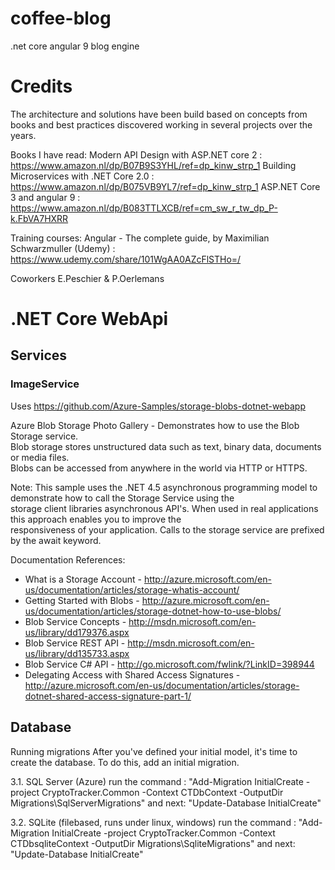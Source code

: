 # coffee-blog
.net core angular 9 blog engine

# Credits
The architecture and solutions have been build based on concepts from books and best practices discovered working 
in several projects over the years.

Books I have read:
Modern API Design with ASP.NET core 2 : https://www.amazon.nl/dp/B07B9S3YHL/ref=dp_kinw_strp_1
Building Microservices with .NET Core 2.0 : https://www.amazon.nl/dp/B075VB9YL7/ref=dp_kinw_strp_1
ASP.NET Core 3 and angular 9 : https://www.amazon.nl/dp/B083TTLXCB/ref=cm_sw_r_tw_dp_P-k.FbVA7HXRR

Training courses:
Angular - The complete guide, by Maximilian Schwarzmuller (Udemy) : https://www.udemy.com/share/101WgAA0AZcFlSTHo=/

Coworkers 
E.Peschier & P.Oerlemans

# .NET Core WebApi

## Services

### ImageService

Uses https://github.com/Azure-Samples/storage-blobs-dotnet-webapp

Azure Blob Storage Photo Gallery - Demonstrates how to use the Blob Storage service.  
Blob storage stores unstructured data such as text, binary data, documents or media files.  
Blobs can be accessed from anywhere in the world via HTTP or HTTPS. 

Note: This sample uses the .NET 4.5 asynchronous programming model to demonstrate how to call the Storage Service using the  
storage client libraries asynchronous API's. When used in real applications this approach enables you to improve the  
responsiveness of your application. Calls to the storage service are prefixed by the await keyword.  
  
Documentation References:  
- What is a Storage Account - http://azure.microsoft.com/en-us/documentation/articles/storage-whatis-account/ 
- Getting Started with Blobs - http://azure.microsoft.com/en-us/documentation/articles/storage-dotnet-how-to-use-blobs/ 
- Blob Service Concepts - http://msdn.microsoft.com/en-us/library/dd179376.aspx  
- Blob Service REST API - http://msdn.microsoft.com/en-us/library/dd135733.aspx 
- Blob Service C# API - http://go.microsoft.com/fwlink/?LinkID=398944 
- Delegating Access with Shared Access Signatures - http://azure.microsoft.com/en-us/documentation/articles/storage-dotnet-shared-access-signature-part-1/ 

## Database
Running migrations After you've defined your initial model, it's time to create the database. To do this, add an initial migration.

3.1. SQL Server (Azure) run the command : "Add-Migration InitialCreate -project CryptoTracker.Common -Context CTDbContext -OutputDir Migrations\SqlServerMigrations" and next: "Update-Database InitialCreate"

3.2. SQLite (filebased, runs under linux, windows) run the command : "Add-Migration InitialCreate -project CryptoTracker.Common -Context CTDbsqliteContext -OutputDir Migrations\SqliteMigrations" and next: "Update-Database InitialCreate"

